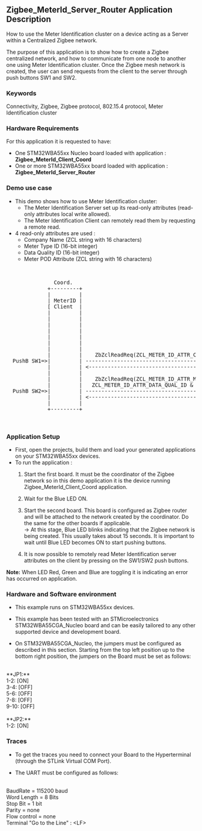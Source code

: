 ## __Zigbee_MeterId_Server_Router Application Description__

How to use the Meter Identification cluster on a device acting as a Server within a Centralized Zigbee network.

The purpose of this application is to show how to create a Zigbee centralized network, and how to communicate from one node to another one using  Meter Identification cluster. Once the Zigbee mesh network is created, the user can send requests from the client to the server through push buttons SW1 and SW2.  

### __Keywords__

Connectivity, Zigbee, Zigbee protocol, 802.15.4 protocol, Meter Identification cluster 

### __Hardware Requirements__

For this application it is requested to have:  

* One STM32WBA55xx Nucleo board loaded with application : **Zigbee_MeterId_Client_Coord**  
* One or more STM32WBA55xx board loaded with application : **Zigbee_MeterId_Server_Router**  

### __Demo use case__

* This demo shows how to use Meter Identification cluster:  
	* The Meter Identification Server set up its read-only attributes (read-only attributes local write allowed).  
	* The Meter Identification Client can remotely read them by requesting a remote read.  
* 4 read-only attributes are used :
	* Company Name (ZCL string with 16 characters)  
	* Meter Type ID (16-bit integer)  
	* Data Quality ID (16-bit integer)  
	* Meter POD Attribute (ZCL string with 16 characters)  
	
<pre>
    

               Coord.                                                                  Router
             +---------+                                                             +---------+
             |         |                                                             |         |                                       
             | MeterID |                                                             | MeterID |
             [ Client  |                                                             | Server  |  During MeterId Server Init :
             |         |                                                             |         |  <-- ZbZclAttrStringWriteShort(ZCL_METER_ID_ATTR_COMPANY_NAME)
             |         |                                                             |         |  <-- ZbZclAttrIntegerWrite(ZCL_METER_ID_ATTR_METER_TYPE_ID)
             |         |                                                             |         |  <-- ZbZclAttrIntegerWrite(ZCL_METER_ID_ATTR_DATA_QUAL_ID)
             |         |                                                             |         |  <-- ZbZclAttrStringWriteShort(ZCL_METER_ID_ATTR_POD)
             |         |                                                             |         |
             |         |                                                             |         |
             |         |                                                             |         |
             |         |    ZbZclReadReq(ZCL_METER_ID_ATTR_COMPANY_NAME)             |         |
  PushB SW1=>|         | ----------------------------------------------------------> |         |
             |         | <---------------------------------------------------------- |         |
             |         |                                                             |         | 
             |         |    ZbZclReadReq(ZCL_METER_ID_ATTR_METER_TYPE_ID,            |         |
             |         |   ZCL_METER_ID_ATTR_DATA_QUAL_ID & ZCL_METER_ID_ATTR_POD)   |         |
  PushB SW2=>|         | ----------------------------------------------------------> |         |
             |         | <---------------------------------------------------------- |         |
             |         |                                                             |         |
             +---------+                                                             +---------+
  

</pre> 

### __Application Setup__

* First, open the projects, build them and load your generated applications on your STM32WBA55xx devices.
* To run the application :
	1. Start the first board. It must be the coordinator of the Zigbee network so in this demo application it is the device running Zigbee_MeterId_Client_Coord application.  

	2. Wait for the Blue LED ON.  

	3. Start the second board. This board is configured as Zigbee router and will be attached to the network created by the coordinator.
Do the same for the other boards if applicable.  
&rarr; At this stage, Blue LED blinks indicating that the Zigbee network is being created. This usually takes about 15 seconds. It is important to wait until Blue LED becomes ON to start pushing buttons.  

	4. It is now possible to remotely read Meter Identification server attributes on the client by pressing on the SW1/SW2 push buttons.  
	   
**Note:** When LED Red, Green and Blue are toggling it is indicating an error has occurred on application.

### __Hardware and Software environment__

* This example runs on STM32WBA55xx devices.  

* This example has been tested with an STMicroelectronics STM32WBA55CGA_Nucleo board and can be easily tailored to any other supported device and development board.  

* On STM32WBA55CGA_Nucleo, the jumpers must be configured as described in this section. Starting from the top left position up to the bottom right position, the jumpers on the Board must be set as follows:
<br>    
**JP1:**</br>
1-2:  [ON]</br>
3-4:  [OFF]</br>
5-6:  [OFF]</br>
7-8:  [OFF]</br>
9-10: [OFF]</br>
<br>
**JP2:**</br>
1-2:  [ON]  

### __Traces__

* To get the traces you need to connect your Board to the Hyperterminal (through the STLink Virtual COM Port).  

* The UART must be configured as follows:  
<br>
BaudRate       = 115200 baud</br>
Word Length    = 8 Bits</br>
Stop Bit       = 1 bit</br>
Parity         = none</br>
Flow control   = none</br>
Terminal   "Go to the Line" : &lt;LF&gt;  
 
